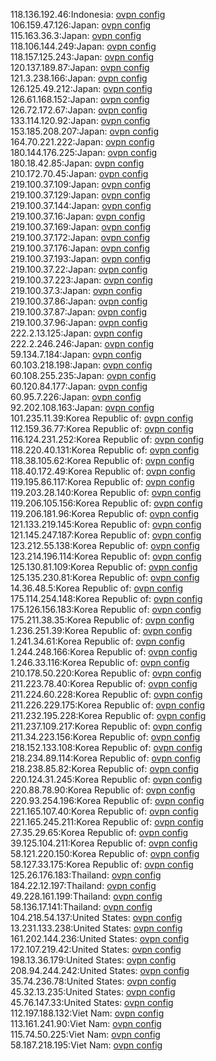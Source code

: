 118.136.192.46:Indonesia: [ovpn config](vpn/118_136_192_46.ovpn)  
106.159.47.126:Japan: [ovpn config](vpn/106_159_47_126.ovpn)  
115.163.36.3:Japan: [ovpn config](vpn/115_163_36_3.ovpn)  
118.106.144.249:Japan: [ovpn config](vpn/118_106_144_249.ovpn)  
118.157.125.243:Japan: [ovpn config](vpn/118_157_125_243.ovpn)  
120.137.189.87:Japan: [ovpn config](vpn/120_137_189_87.ovpn)  
121.3.238.166:Japan: [ovpn config](vpn/121_3_238_166.ovpn)  
126.125.49.212:Japan: [ovpn config](vpn/126_125_49_212.ovpn)  
126.61.168.152:Japan: [ovpn config](vpn/126_61_168_152.ovpn)  
126.72.172.67:Japan: [ovpn config](vpn/126_72_172_67.ovpn)  
133.114.120.92:Japan: [ovpn config](vpn/133_114_120_92.ovpn)  
153.185.208.207:Japan: [ovpn config](vpn/153_185_208_207.ovpn)  
164.70.221.222:Japan: [ovpn config](vpn/164_70_221_222.ovpn)  
180.144.176.225:Japan: [ovpn config](vpn/180_144_176_225.ovpn)  
180.18.42.85:Japan: [ovpn config](vpn/180_18_42_85.ovpn)  
210.172.70.45:Japan: [ovpn config](vpn/210_172_70_45.ovpn)  
219.100.37.109:Japan: [ovpn config](vpn/219_100_37_109.ovpn)  
219.100.37.129:Japan: [ovpn config](vpn/219_100_37_129.ovpn)  
219.100.37.144:Japan: [ovpn config](vpn/219_100_37_144.ovpn)  
219.100.37.16:Japan: [ovpn config](vpn/219_100_37_16.ovpn)  
219.100.37.169:Japan: [ovpn config](vpn/219_100_37_169.ovpn)  
219.100.37.172:Japan: [ovpn config](vpn/219_100_37_172.ovpn)  
219.100.37.176:Japan: [ovpn config](vpn/219_100_37_176.ovpn)  
219.100.37.193:Japan: [ovpn config](vpn/219_100_37_193.ovpn)  
219.100.37.22:Japan: [ovpn config](vpn/219_100_37_22.ovpn)  
219.100.37.223:Japan: [ovpn config](vpn/219_100_37_223.ovpn)  
219.100.37.3:Japan: [ovpn config](vpn/219_100_37_3.ovpn)  
219.100.37.86:Japan: [ovpn config](vpn/219_100_37_86.ovpn)  
219.100.37.87:Japan: [ovpn config](vpn/219_100_37_87.ovpn)  
219.100.37.96:Japan: [ovpn config](vpn/219_100_37_96.ovpn)  
222.2.13.125:Japan: [ovpn config](vpn/222_2_13_125.ovpn)  
222.2.246.246:Japan: [ovpn config](vpn/222_2_246_246.ovpn)  
59.134.7.184:Japan: [ovpn config](vpn/59_134_7_184.ovpn)  
60.103.218.198:Japan: [ovpn config](vpn/60_103_218_198.ovpn)  
60.108.255.235:Japan: [ovpn config](vpn/60_108_255_235.ovpn)  
60.120.84.177:Japan: [ovpn config](vpn/60_120_84_177.ovpn)  
60.95.7.226:Japan: [ovpn config](vpn/60_95_7_226.ovpn)  
92.202.108.163:Japan: [ovpn config](vpn/92_202_108_163.ovpn)  
101.235.11.39:Korea Republic of: [ovpn config](vpn/101_235_11_39.ovpn)  
112.159.36.77:Korea Republic of: [ovpn config](vpn/112_159_36_77.ovpn)  
116.124.231.252:Korea Republic of: [ovpn config](vpn/116_124_231_252.ovpn)  
118.220.40.131:Korea Republic of: [ovpn config](vpn/118_220_40_131.ovpn)  
118.38.105.62:Korea Republic of: [ovpn config](vpn/118_38_105_62.ovpn)  
118.40.172.49:Korea Republic of: [ovpn config](vpn/118_40_172_49.ovpn)  
119.195.86.117:Korea Republic of: [ovpn config](vpn/119_195_86_117.ovpn)  
119.203.28.140:Korea Republic of: [ovpn config](vpn/119_203_28_140.ovpn)  
119.206.105.156:Korea Republic of: [ovpn config](vpn/119_206_105_156.ovpn)  
119.206.181.96:Korea Republic of: [ovpn config](vpn/119_206_181_96.ovpn)  
121.133.219.145:Korea Republic of: [ovpn config](vpn/121_133_219_145.ovpn)  
121.145.247.187:Korea Republic of: [ovpn config](vpn/121_145_247_187.ovpn)  
123.212.55.138:Korea Republic of: [ovpn config](vpn/123_212_55_138.ovpn)  
123.214.196.114:Korea Republic of: [ovpn config](vpn/123_214_196_114.ovpn)  
125.130.81.109:Korea Republic of: [ovpn config](vpn/125_130_81_109.ovpn)  
125.135.230.81:Korea Republic of: [ovpn config](vpn/125_135_230_81.ovpn)  
14.36.48.5:Korea Republic of: [ovpn config](vpn/14_36_48_5.ovpn)  
175.114.254.148:Korea Republic of: [ovpn config](vpn/175_114_254_148.ovpn)  
175.126.156.183:Korea Republic of: [ovpn config](vpn/175_126_156_183.ovpn)  
175.211.38.35:Korea Republic of: [ovpn config](vpn/175_211_38_35.ovpn)  
1.236.251.39:Korea Republic of: [ovpn config](vpn/1_236_251_39.ovpn)  
1.241.34.61:Korea Republic of: [ovpn config](vpn/1_241_34_61.ovpn)  
1.244.248.166:Korea Republic of: [ovpn config](vpn/1_244_248_166.ovpn)  
1.246.33.116:Korea Republic of: [ovpn config](vpn/1_246_33_116.ovpn)  
210.178.50.220:Korea Republic of: [ovpn config](vpn/210_178_50_220.ovpn)  
211.223.78.40:Korea Republic of: [ovpn config](vpn/211_223_78_40.ovpn)  
211.224.60.228:Korea Republic of: [ovpn config](vpn/211_224_60_228.ovpn)  
211.226.229.175:Korea Republic of: [ovpn config](vpn/211_226_229_175.ovpn)  
211.232.195.228:Korea Republic of: [ovpn config](vpn/211_232_195_228.ovpn)  
211.237.109.217:Korea Republic of: [ovpn config](vpn/211_237_109_217.ovpn)  
211.34.223.156:Korea Republic of: [ovpn config](vpn/211_34_223_156.ovpn)  
218.152.133.108:Korea Republic of: [ovpn config](vpn/218_152_133_108.ovpn)  
218.234.89.114:Korea Republic of: [ovpn config](vpn/218_234_89_114.ovpn)  
218.238.85.82:Korea Republic of: [ovpn config](vpn/218_238_85_82.ovpn)  
220.124.31.245:Korea Republic of: [ovpn config](vpn/220_124_31_245.ovpn)  
220.88.78.90:Korea Republic of: [ovpn config](vpn/220_88_78_90.ovpn)  
220.93.254.196:Korea Republic of: [ovpn config](vpn/220_93_254_196.ovpn)  
221.165.107.40:Korea Republic of: [ovpn config](vpn/221_165_107_40.ovpn)  
221.165.245.211:Korea Republic of: [ovpn config](vpn/221_165_245_211.ovpn)  
27.35.29.65:Korea Republic of: [ovpn config](vpn/27_35_29_65.ovpn)  
39.125.104.211:Korea Republic of: [ovpn config](vpn/39_125_104_211.ovpn)  
58.121.220.150:Korea Republic of: [ovpn config](vpn/58_121_220_150.ovpn)  
58.127.33.175:Korea Republic of: [ovpn config](vpn/58_127_33_175.ovpn)  
125.26.176.183:Thailand: [ovpn config](vpn/125_26_176_183.ovpn)  
184.22.12.197:Thailand: [ovpn config](vpn/184_22_12_197.ovpn)  
49.228.161.199:Thailand: [ovpn config](vpn/49_228_161_199.ovpn)  
58.136.17.141:Thailand: [ovpn config](vpn/58_136_17_141.ovpn)  
104.218.54.137:United States: [ovpn config](vpn/104_218_54_137.ovpn)  
13.231.133.238:United States: [ovpn config](vpn/13_231_133_238.ovpn)  
161.202.144.236:United States: [ovpn config](vpn/161_202_144_236.ovpn)  
172.107.219.42:United States: [ovpn config](vpn/172_107_219_42.ovpn)  
198.13.36.179:United States: [ovpn config](vpn/198_13_36_179.ovpn)  
208.94.244.242:United States: [ovpn config](vpn/208_94_244_242.ovpn)  
35.74.236.78:United States: [ovpn config](vpn/35_74_236_78.ovpn)  
45.32.13.235:United States: [ovpn config](vpn/45_32_13_235.ovpn)  
45.76.147.33:United States: [ovpn config](vpn/45_76_147_33.ovpn)  
112.197.188.132:Viet Nam: [ovpn config](vpn/112_197_188_132.ovpn)  
113.161.241.90:Viet Nam: [ovpn config](vpn/113_161_241_90.ovpn)  
115.74.50.225:Viet Nam: [ovpn config](vpn/115_74_50_225.ovpn)  
58.187.218.195:Viet Nam: [ovpn config](vpn/58_187_218_195.ovpn)  
